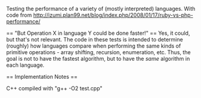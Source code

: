 Testing the performance of a variety of (mostly interpreted) languages.
With code from http://izumi.plan99.net/blog/index.php/2008/01/17/ruby-vs-php-performance/

== "But Operation X in language Y could be done faster!" ==
Yes, it could, but that's not relevant.  The code in these tests is intended to determine (roughly) how languages compare when performing the same kinds of primitive operations - array shifting, recursion, enumeration, etc.  Thus, the goal is not to have the fastest algorithm, but to have the *same* algorithm in each language.

== Implementation Notes ==

C++ compiled with "g++ -O2 test.cpp"
